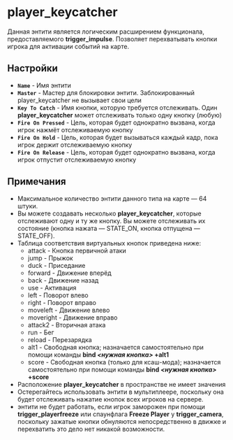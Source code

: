 ﻿# player_keycatcher

Данная энтити является логическим расширением функционала, предоставляемого **trigger_impulse**. Позволяет перехватывать кнопки игрока для активации событий на карте.

## Настройки

- **`Name`** - Имя энтити
- **`Master`** - Мастер для блокировки энтити. Заблокированный player_keycatcher не вызывает свои цели
- **`Key To Catch`** - Имя кнопки, которую требуется отслеживать. Один **player_keycatcher** может отслеживать только одну кнопку (любую)
- **`Fire On Pressed`** - Цель, которая будет однократно вызвана, когда игрок нажмёт отслеживаемую кнопку
- **`Fire On Hold`** - Цель, которая будет вызываться каждый кадр, пока игрок держит отслеживаемую кнопку
- **`Fire On Release`** - Цель, которая будет однократно вызвана, когда игрок отпустит отслеживаемую кнопку

## Примечания

- Максимальное количество энтити данного типа на карте — 64 штуки.
- Вы можете создавать несколько **player_keycatcher**, которые отслеживают одну и ту же кнопку. Вы можете отслеживать их состояние (кнопка нажата — STATE_ON, кнопка отпущена — STATE_OFF).
- Таблица соответствия виртуальных кнопок приведена ниже:  
  - attack - Кнопка первичной атаки
  - jump - Прыжок
  - duck - Приседание
  - forward - Движение вперёд
  - back - Движение назад
  - use -  Активация
  - left - Поворот влево  
  - right - Поворот вправо
  - moveleft - Движение влево
  - moveright - Движение вправо
  - attack2 - Вторичная атака
  - run - Бег
  - reload - Перезарядка
  - alt1 -  Свободная кнопка; назначается самостоятельно при помощи команды **bind _<нужная кнопка>_ +alt1**
  - score - Cвободная кнопка (только для ксаш-мода); назначается самостоятельно при помощи команды **bind _<нужная кнопка>_ +score**
- Расположение **player_keycatcher** в пространстве не имеет значения
- Остерегайтесь использовать энтити в мультиплеере, поскольку она будет отслеживать нажатие кнопок всех игроков на сервере.
- энтити не будет работать, если игрок заморожен при помощи **trigger_playerfreeze** или спаунфлага **Freeze Player** у **trigger_camera**, поскольку зажатые кнопки обнуляются непосредственно в движке и перехватить это дело нет никакой возможности.
